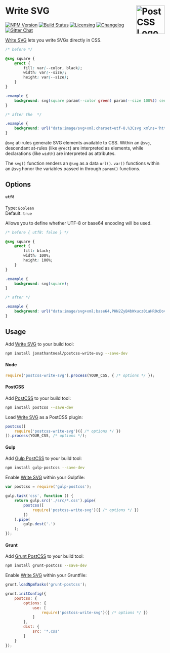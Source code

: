 # Write SVG <a href="https://github.com/postcss/postcss"><img src="https://postcss.github.io/postcss/logo.svg" alt="PostCSS Logo" width="90" height="90" align="right"></a>

[![NPM Version][npm-img]][npm-url]
[![Build Status][cli-img]][cli-url]
[![Licensing][lic-image]][lic-url]
[![Changelog][log-image]][log-url]
[![Gitter Chat][git-image]][git-url]

[Write SVG] lets you write SVGs directly in CSS.

```css
/* before */

@svg square {
	@rect {
		fill: var(--color, black);
		width: var(--size);
		height: var(--size);
	}
}

.example {
	background: svg(square param(--color green) param(--size 100%)) center / cover;
}

/* after the  */

.example {
	background: url("data:image/svg+xml;charset=utf-8,%3Csvg xmlns='http://www.w3.org/2000/svg'%3E%3Crect fill='green' width='100%25' height='100%25'/%3E%3C/svg%3E") center / cover;
}
```

`@svg` at-rules generate SVG elements available to CSS. Within an `@svg`, descendant at-rules (like `@rect`) are interpreted as elements, while declarations (like `width`) are interpreted as attributes.

The `svg()` function renders an `@svg` as a data `url()`. `var()` functions within an `@svg` honor the variables passed in through `param()` functions.

## Options

#### `utf8`

Type: `Boolean`  
Default: `true`

Allows you to define whether UTF-8 or base64 encoding will be used.

```css
/* before { utf8: false } */

@svg square {
	@rect {
		fill: black;
		width: 100%;
		height: 100%;
	}
}

.example {
	background: svg(square);
}

/* after */

.example {
	background: url("data:image/svg+xml;base64,PHN2ZyB4bWxucz0iaHR0cDovL3d3dy53My5vcmcvMjAwMC9zdmciPjxyZWN0IGZpbGw9ImJsYWNrIiB3aWR0aD0iMTAwJSIgaGVpZ2h0PSIxMDAlIi8+PC9zdmc+");
}
```

## Usage

Add [Write SVG] to your build tool:

```bash
npm install jonathantneal/postcss-write-svg --save-dev
```

#### Node

```js
require('postcss-write-svg').process(YOUR_CSS, { /* options */ });
```

#### PostCSS

Add [PostCSS] to your build tool:

```bash
npm install postcss --save-dev
```

Load [Write SVG] as a PostCSS plugin:

```js
postcss([
	require('postcss-write-svg')({ /* options */ })
]).process(YOUR_CSS, /* options */);
```

#### Gulp

Add [Gulp PostCSS] to your build tool:

```bash
npm install gulp-postcss --save-dev
```

Enable [Write SVG] within your Gulpfile:

```js
var postcss = require('gulp-postcss');

gulp.task('css', function () {
	return gulp.src('./src/*.css').pipe(
		postcss([
			require('postcss-write-svg')({ /* options */ })
		])
	).pipe(
		gulp.dest('.')
	);
});
```

#### Grunt

Add [Grunt PostCSS] to your build tool:

```bash
npm install grunt-postcss --save-dev
```

Enable [Write SVG] within your Gruntfile:

```js
grunt.loadNpmTasks('grunt-postcss');

grunt.initConfig({
	postcss: {
		options: {
			use: [
				require('postcss-write-svg')({ /* options */ })
			]
		},
		dist: {
			src: '*.css'
		}
	}
});
```

[npm-url]: https://www.npmjs.com/package/postcss-write-svg
[npm-img]: https://img.shields.io/npm/v/postcss-write-svg.svg
[cli-url]: https://travis-ci.org/jonathantneal/postcss-write-svg
[cli-img]: https://img.shields.io/travis/jonathantneal/postcss-write-svg.svg
[lic-url]: LICENSE.md
[lic-image]: https://img.shields.io/npm/l/postcss-write-svg.svg
[log-url]: CHANGELOG.md
[log-image]: https://img.shields.io/badge/changelog-md-blue.svg
[git-url]: https://gitter.im/postcss/postcss
[git-image]: https://img.shields.io/badge/chat-gitter-blue.svg

[Write SVG]: https://github.com/jonathantneal/postcss-write-svg
[PostCSS]: https://github.com/postcss/postcss
[Gulp PostCSS]: https://github.com/postcss/gulp-postcss
[Grunt PostCSS]: https://github.com/nDmitry/grunt-postcss
